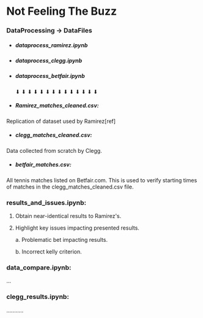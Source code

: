# Not Feeling The Buzz


### DataProcessing -> DataFiles
- ##### dataprocess_ramirez.ipynb
- ##### dataprocess_clegg.ipynb
- ##### dataprocess_betfair.ipynb

    ⬇ ⬇ ⬇ ⬇ ⬇ ⬇ ⬇ ⬇ ⬇ ⬇ ⬇ ⬇ ⬇ ⬇

- ##### Ramirez_matches_cleaned.csv: 
Replication of dataset used by Ramirez[ref]

- ##### clegg_matches_cleaned.csv:
Data collected from scratch by Clegg.

- ##### betfair_matches.csv:
All tennis matches listed on Betfair.com.
This is used to verify starting times of
matches in the clegg_matches_cleaned.csv file.


### results_and_issues.ipynb:
1. Obtain near-identical results to Ramirez's.
2. Highlight key issues impacting presented results.

    a. Problematic bet impacting results.

    b. Incorrect kelly criterion.

### data_compare.ipynb:
...

### clegg_results.ipynb:
...........